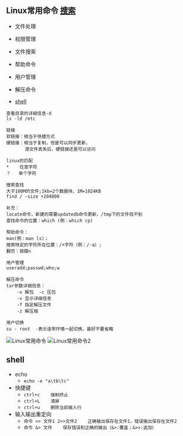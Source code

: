## Linux常用命令  [搜索](https://wangchujiang.com/linux-command/)  
* 文件处理
* 权限管理
* 文件搜索
* 帮助命令
* 用户管理
* 解压命令

* [shell](#shell)

```
查看目录的详细信息-d
ls -ld /etc
```
```
链接
软链接：相当于快捷方式
硬链接：相当于复制，但是可以同步更新，
       源文件丢失后，硬链接还是可以访问
```
```
linux的匹配
*    任意字符
？   单个字符
```
```
搜索查找
大于100M的文件;1kb=2个数据块，1M=1024KB
find / -size +204800

补充：
locate命令，新建的需要updatedb命令更新，/tmp下的文件找不到
查找命令的位置：which (例：which cp)
```

```
帮助命令：
man(例：man ls)；
搜索特定的字符所在位置：/+字符（例：/-a）;
翻页：按键n
```

```
用户管理
useradd;passwd;who;w
```

```
解压命令
tar参数详细信息：
    -x 解包  -c 压包
    -v 显示详细信息
    -f 指定解压文件
    -z 解压缩
```

```
用户切换
su - root  -表示连带环境一起切换，最好不要省略
```
![Linux常用命令](https://i.ibb.co/ggS8BHD/Linux.jpg)
![Linux常用命令2](https://i.ibb.co/26Kk46Q/Linux-2.jpg)  


<span id="shell"></span>
## shell
* echo
  * `echo -e "a\tb\tc"`
* 快捷键
  * `ctrl+c    强制终止`
  * `ctrl+L    清屏`
  * `ctrl+u    删除当前输入行`
* 输入输出重定向
  * `命令 >> 文件1 2>>文件2    正确输出保存在文件1，错误输出保存在文件2`
  * `命令 &> 文件    保存错误和正确的输出（&>:覆盖；&>>:追加）`
